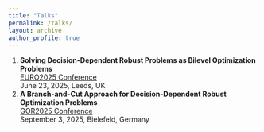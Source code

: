 ```yaml
---
title: "Talks"
permalink: /talks/
layout: archive
author_profile: true
---
```


1. **Solving Decision-Dependent Robust Problems as Bilevel Optimization Problems**   
   [EURO2025 Conference](https://euro2025leeds.uk/)   
   June 23, 2025, Leeds, UK
2. **A Branch-and-Cut Approach for Decision-Dependent Robust Optimization Problems**   
   [GOR2025 Conference](https://or2025.de/)   
   September 3, 2025, Bielefeld, Germany
